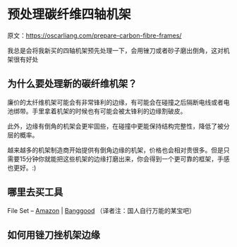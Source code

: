 # 预处理碳纤维四轴机架

原文：https://oscarliang.com/prepare-carbon-fibre-frames/

我总是会将我新买的四轴机架预先处理一下，会用锉刀或者砂子磨出倒角，这对机架很有好处

## 为什么要处理新的碳纤维机架？
廉价的太纤维机架可能会有非常锋利的边缘，有可能会在碰撞之后隔断电线或者电池绑带。手里拿着机架的时候也有可能会被太锋利的边缘割破皮。

此外，边缘有倒角的机架会更牢固些，在碰撞中更能保持结构完整性，降低了被分层的概率。

越来越多的机架制造商开始提供有倒角边缘的机架，价格也会相对贵很多。但是只需要15分钟你就能把这些机架的边缘打磨出来，你会得到一个更可靠的框架，手感也更好。:)

## 哪里去买工具

File Set – [Amazon](!http://amzn.to/2njgBUt) | [Banggood](!http://bit.ly/2i6ni6R) （译者注：国人自行万能的某宝吧）

## 如何用锉刀挫机架边缘
